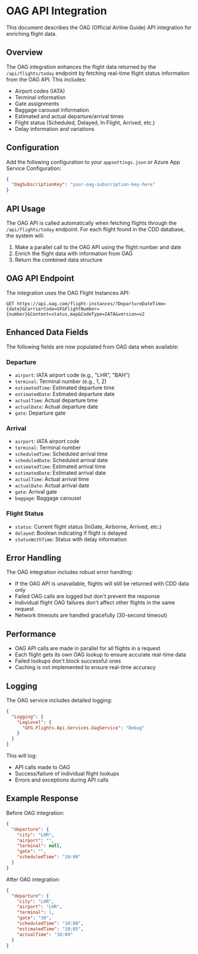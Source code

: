 # OAG API Integration

This document describes the OAG (Official Airline Guide) API integration for enriching flight data.

## Overview

The OAG integration enhances the flight data returned by the `/api/flights/today` endpoint by fetching real-time flight status information from the OAG API. This includes:

- Airport codes (IATA)
- Terminal information
- Gate assignments
- Baggage carousel information
- Estimated and actual departure/arrival times
- Flight status (Scheduled, Delayed, In Flight, Arrived, etc.)
- Delay information and variations

## Configuration

Add the following configuration to your `appsettings.json` or Azure App Service Configuration:

```json
{
  "OagSubscriptionKey": "your-oag-subscription-key-here"
}
```

## API Usage

The OAG API is called automatically when fetching flights through the `/api/flights/today` endpoint. For each flight found in the CDD database, the system will:

1. Make a parallel call to the OAG API using the flight number and date
2. Enrich the flight data with information from OAG
3. Return the combined data structure

## OAG API Endpoint

The integration uses the OAG Flight Instances API:
```
GET https://api.oag.com/flight-instances/?DepartureDateTime={date}&CarrierCode=GF&FlightNumber={number}&Content=status,map&CodeType=IATA&version=v2
```

## Enhanced Data Fields

The following fields are now populated from OAG data when available:

### Departure
- `airport`: IATA airport code (e.g., "LHR", "BAH")
- `terminal`: Terminal number (e.g., 1, 2)
- `estimatedTime`: Estimated departure time
- `estimatedDate`: Estimated departure date
- `actualTime`: Actual departure time
- `actualDate`: Actual departure date
- `gate`: Departure gate

### Arrival
- `airport`: IATA airport code
- `terminal`: Terminal number
- `scheduledTime`: Scheduled arrival time
- `scheduledDate`: Scheduled arrival date
- `estimatedTime`: Estimated arrival time
- `estimatedDate`: Estimated arrival date
- `actualTime`: Actual arrival time
- `actualDate`: Actual arrival date
- `gate`: Arrival gate
- `baggage`: Baggage carousel

### Flight Status
- `status`: Current flight status (InGate, Airborne, Arrived, etc.)
- `delayed`: Boolean indicating if flight is delayed
- `statusWithTime`: Status with delay information

## Error Handling

The OAG integration includes robust error handling:

- If the OAG API is unavailable, flights will still be returned with CDD data only
- Failed OAG calls are logged but don't prevent the response
- Individual flight OAG failures don't affect other flights in the same request
- Network timeouts are handled gracefully (30-second timeout)

## Performance

- OAG API calls are made in parallel for all flights in a request
- Each flight gets its own OAG lookup to ensure accurate real-time data
- Failed lookups don't block successful ones
- Caching is not implemented to ensure real-time accuracy

## Logging

The OAG service includes detailed logging:

```json
{
  "Logging": {
    "LogLevel": {
      "GFG.Flights.Api.Services.OagService": "Debug"
    }
  }
}
```

This will log:
- API calls made to OAG
- Success/failure of individual flight lookups
- Errors and exceptions during API calls

## Example Response

Before OAG integration:
```json
{
  "departure": {
    "city": "LHR",
    "airport": "",
    "terminal": null,
    "gate": "",
    "scheduledTime": "10:00"
  }
}
```

After OAG integration:
```json
{
  "departure": {
    "city": "LHR",
    "airport": "LHR",
    "terminal": 1,
    "gate": "36",
    "scheduledTime": "10:00",
    "estimatedTime": "10:05",
    "actualTime": "10:09"
  }
}
```